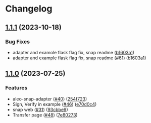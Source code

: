 # Changelog

## [1.1.1](https://github.com/ChainSafe/aleo-snap/compare/aleo-snap-adapter-v1.1.0...aleo-snap-adapter-v1.1.1) (2023-10-18)


### Bug Fixes

* adapter and examole flask flag fix, snap readme ([b1603a1](https://github.com/ChainSafe/aleo-snap/commit/b1603a1e00d5d09b1ad3bc87b09fbc1f3a7ba66e))
* adapter and example flask flag fix, snap readme ([#61](https://github.com/ChainSafe/aleo-snap/issues/61)) ([b1603a1](https://github.com/ChainSafe/aleo-snap/commit/b1603a1e00d5d09b1ad3bc87b09fbc1f3a7ba66e))

## [1.1.0](https://github.com/ChainSafe/aleo-snap/compare/aleo-snap-adapter-v1.0.5...aleo-snap-adapter-v1.1.0) (2023-07-25)


### Features

* aleo-snap-adapter ([#40](https://github.com/ChainSafe/aleo-snap/issues/40)) ([254f723](https://github.com/ChainSafe/aleo-snap/commit/254f7233e2255302d8c7ce0f1c55787ccb65f104))
* Sign, Verify in example ([#46](https://github.com/ChainSafe/aleo-snap/issues/46)) ([e70d0c4](https://github.com/ChainSafe/aleo-snap/commit/e70d0c418a5ce3fc5eefcc1d2b754a9fc7d0b1ed))
* snap web ([#31](https://github.com/ChainSafe/aleo-snap/issues/31)) ([93cbbe9](https://github.com/ChainSafe/aleo-snap/commit/93cbbe9158be4b4283cb14be82d5dc21b7b2069c))
* Transfer page ([#48](https://github.com/ChainSafe/aleo-snap/issues/48)) ([7e80273](https://github.com/ChainSafe/aleo-snap/commit/7e8027327cf106ff785ae6787390d82633f09d96))
